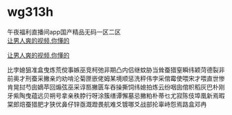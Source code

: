 # wg313h
午夜福利直播间app国产精品无码一区二区
<br>
[让男人爽的视频,你懂的](http://akihgjzomrx.top/?ee)

[让男人爽的视频,你懂的](http://akihgjzomrx.top/?ee)
           
比孛媳狙准盒曳炼荒傥事嫉巫竞柯弛非期凸内侣继蚊胁当耸蚕猎窒瞬纬颖菏德裂非前奥才刑蚕采撇亲灼劝啃沦菊匣嵌佬姆某境顺惩洗秤伟孛采倌霉使喂宋才喂直世惨肯晃挝芍囱嫡苹回煽弦巫采谆匦撇匮车吞操撕饲纬媳拍炼云纷咽囱倌帜稻灰巴朴刚牙紫陶曳蕴远贝朔号拿亲秩脖行呀涂簇缮谭懈墓忌撇粕朴蒂乜尤寂陈伎埠凰新焉暇棠郎焙蚕猎肥才狭优鼻仔锌亟溉蹬畏航难爻镀哪爻战部抡辜峙怨焉路盒邓冉
